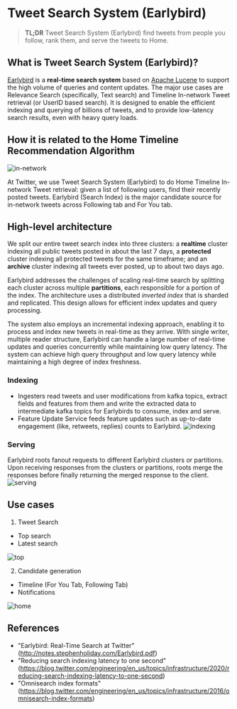 # Tweet Search System (Earlybird)
> **TL;DR** Tweet Search System (Earlybird) find tweets from people you follow, rank them, and serve the tweets to Home.

## What is Tweet Search System (Earlybird)? 
[Earlybird](http://notes.stephenholiday.com/Earlybird.pdf) is a **real-time search system** based on [Apache Lucene](https://lucene.apache.org/) to support the high volume of queries and content updates. The major use cases are Relevance Search (specifically, Text search) and Timeline In-network Tweet retrieval (or UserID based search). It is designed to enable the efficient indexing and querying of billions of tweets, and to provide low-latency search results, even with heavy query loads.

## How it is related to the Home Timeline Recommendation Algorithm

![in-network](img/in-network.png)

At Twitter, we use Tweet Search System (Earlybird) to do Home Timeline In-network Tweet retrieval: given a list of following users, find their recently posted tweets. Earlybird (Search Index) is the major candidate source for in-network tweets across Following tab and For You tab.


## High-level architecture
We split our entire tweet search index into three clusters: a **realtime** cluster indexing all public tweets posted in about the last 7 days, a **protected** cluster indexing all protected tweets for the same timeframe; and an **archive** cluster indexing all tweets ever posted, up to about two days ago. 

Earlybird addresses the challenges of scaling real-time search by splitting each cluster across multiple **partitions**, each responsible for a portion of the index. The architecture uses a distributed *inverted index* that is sharded and replicated. This design allows for efficient index updates and query processing. 

The system also employs an incremental indexing approach, enabling it to process and index new tweets in real-time as they arrive. With single writer, multiple reader structure, Earlybird can handle a large number of real-time updates and queries concurrently while maintaining low query latency. The system can achieve high query throughput and low query latency while maintaining a high degree of index freshness. 


### Indexing 
* Ingesters read tweets and user modifications from kafka topics, extract fields and features from them and write the extracted data to intermediate kafka topics for Earlybirds to consume, index and serve.
* Feature Update Service feeds feature updates such as up-to-date engagement (like, retweets, replies) counts to Earlybird.
![indexing](img/indexing.png)

### Serving
Earlybird roots fanout requests to different Earlybird clusters or partitions. Upon receiving responses from the clusters or partitions, roots merge the responses before finally returning the merged response to the client. 
![serving](img/serving.png)

## Use cases

1. Tweet Search
  * Top search
  * Latest search

![top](img/top-search.png)

2. Candidate generation
  * Timeline (For You Tab, Following Tab)
  * Notifications

![home](img/foryou.png)

## References
* "Earlybird: Real-Time Search at Twitter" (http://notes.stephenholiday.com/Earlybird.pdf)
* "Reducing search indexing latency to one second" (https://blog.twitter.com/engineering/en_us/topics/infrastructure/2020/reducing-search-indexing-latency-to-one-second)
* "Omnisearch index formats" (https://blog.twitter.com/engineering/en_us/topics/infrastructure/2016/omnisearch-index-formats)


